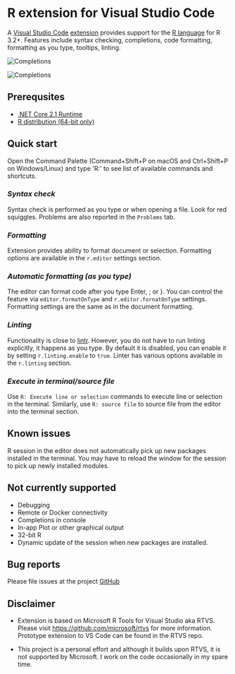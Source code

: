 # R extension for Visual Studio Code

A [Visual Studio Code](https://code.visualstudio.com/) [extension](https://marketplace.visualstudio.com/VSCode) provides support for the [R language](https://www.r-project.org/) for R 3.2+. Features include syntax checking, completions, code formatting, formatting as you type, tooltips, linting.

![Completions](/images/ggplot.png)

![Completions](/images/completions.png)

## Prerequsites

- [.NET Core 2.1 Runtime](https://www.microsoft.com/net/download)
- [R distribution (64-bit only)](https://cloud.r-project.org/)

## Quick start

Open the Command Palette (Command+Shift+P on macOS and Ctrl+Shift+P on Windows/Linux) and type 'R:' to see list of available commands and shortcuts.

### _Syntax check_
Syntax check is performed as you type or when opening a file. Look for red squiggles. Problems are also reported in the `Problems` tab.

### _Formatting_
Extension provides ability to format document or selection. Formatting options are available in the `r.editor` settings section.

### _Automatic formatting (as you type)_
The editor can format code after you type Enter, ; or }. You can control the feature via `editor.formatOnType` and `r.editor.fornatOnType` settings. Formatting settings are the same as in the document formatting.

### _Linting_ 
Functionality is close to [lintr](https://github.com/jimhester/lintr). However, you do not have to run linting explicitly, it happens as you type. By default it is disabled, you can enable it by setting `r.linting.enable` to `true`. Linter has various options available in the `r.linting` section.

### _Execute in terminal/source file_
Use `R: Execute line or selection` commands to execute line or selection in the terminal. Similarly, use `R: source file` to source file from the editor into the terminal section.

## Known issues
R session in the editor does not automatically pick up new packages installed in the terminal. You may have to reload the window for the session to pick up newly installed modules.

## Not currently supported
- Debugging
- Remote or Docker connectivity
- Completions in console
- In-app Plot or other graphical output
- 32-bit R
- Dynamic update of the session when new packages are installed.

## Bug reports
Please file issues at the project [GitHub](https://github.com/MikhailArkhipov/vscode-r)

## Disclaimer
- Extension is based on Microsoft R Tools for Visual Studio aka RTVS.
Please visit https://github.com/microsoft/rtvs for more information.
Prototype extension to VS Code can be found in the RTVS repo. 

- This project is a personal effort and although it builds upon RTVS,
it is not supported by Microsoft. I work on the code occasionally 
in my spare time.
